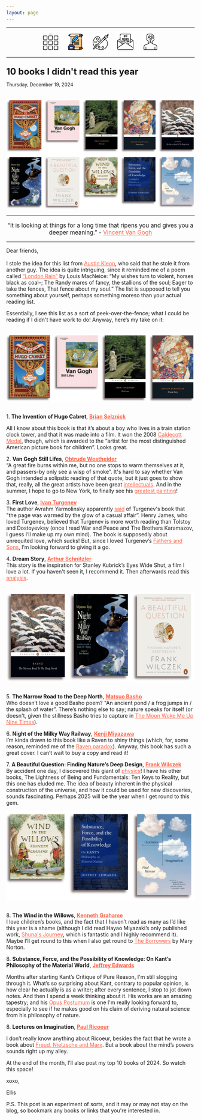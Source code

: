 ```yaml
---
layout: page
---
```

<center>
<hr width="100%" size="3">
<div class="container">
        <a href="https://ellisjalia.com"><img src="/assets/icons/menu-bw.png" style="width:43px;height:43px;justify-content:center;display:inline-block;border:1px;margin: 0px 8px;padding:2px;"/></a>
        <a href="https://ellisjalia.com/essays"><img src="/assets/icons/quill.png" style="width:43px;height:43px;justify-content:center;display:inline-block;border:1px;margin: 0px 8px;padding:2px;"/></a>
        <a href="https://ellisjalia.com/art"><img src="/assets/icons/paint-palette-bw.png" style="width:43px;height:43px;justify-content:center;display:inline-block;border:1px;margin: 0px 8px;padding:2px;"/></a>
        <a href="https://ellisjalia.com/newsletter"><img src="/assets/icons/newsletter-bw.png" style="width:443px2px;height:43px;justify-content:center;display:inline-block;border:1px;margin: 0px 8px;padding:2px;"/></a>
        <a href="https://ellisjalia.com/about"><img src="/assets/icons/unknown-bw.png" style="width:43px;height:43px;justify-content:center;display:inline-block;border:1px;margin: 0px 8px;padding:2px;"/></a>
 </div>
  <hr width="100%" size="3">
  </center>

<p style="font-size:1.7em; margin-bottom:0"><strong>10 books I didn't read this year</strong></p>
<p style="font-size:0.9em;">Thursday, December 19, 2024</p>
<br>
<img src="/assets/images/10-books-header.png">
<br>
<hr>
<center><p style="font-size:1.1em">“It is looking at things for a long time that ripens you and gives you a deeper meaning.” - <a href="https://vangoghletters.org/vg/" style="color:tomato" target="_blank">Vincent Van Gogh</a></p></center>
<hr>
Dear friends, <br>
<br>I stole the idea for this list from <a href="https://austinkleon.com" style="color:tomato" target="_blank">Austin Kleon</a>, who said that he stole it from another guy. The idea is quite intriguing, since it reminded me of a poem called <a href="https://docs.google.com/document/d/1uEUXvwuX_DyqFS0K4MeykW40VGQCGa8Rt1T5RlA-rHY/edit?usp=sharing" style="color:tomato" target="_blank">“London Rain”</a> by Louis MacNeice: “My wishes turn to violent, horses black as coal–; The Randy mares of fancy, the stallions of the soul; Eager to take the fences, That fence about my soul.” The list is supposed to tell you something about yourself, perhaps something moreso than your actual reading list.

<p>Essentially, I see this list as a sort of peek-over-the-fence; what I could be reading if I didn't have work to do! Anyway, here’s my take on it:</p>

<img src="/assets/images/10-books-1.png" style="margin-bottom:1em; margin-top:1em;">

<p style="margin-bottom:0;">1. <b>The Invention of Hugo Cabret</b>, <a href="https://www.goodreads.com/book/show/9673436-the-invention-of-hugo-cabret" style="color:tomato" target="_blank"><b>Brian Selznick</b></a></p>
<p style="font-size:1.0em">All I know about this book is that it’s about a boy who lives in a train station clock tower, and that it was made into a film. It won the 2008 <a href="https://abqlibrary.org/caldecott/all" style="color:tomato" target="_blank">Caldecott Medal</a>, though, which is awarded to the “artist for the most distinguished American picture book for children”. Looks great.</p>

<p style="margin-bottom:0;">2. <b>Van Gogh Still Lifes</b>, <a href="https://www.goodreads.com/book/show/52576063-van-gogh" style="color:tomato" target="_blank"><b>Obtrude Westheider</b></a></p>
“A great fire burns within me, but no one stops to warm themselves at it, and passers-by only see a wisp of smoke”. It's hard to say whether Van Gogh intended a solipstic reading of that quote, but it just goes to show that, really, all the great artists have been great <a href="https://www.goodreads.com/book/show/51921466-through-vincent-s-eyes" style="color:tomato" target="_blank">intellectuals</a>. And in the summer, I hope to go to New York, to finally see his <a href="https://www.vangoghmuseum.nl/en/art-and-stories/stories/all-stories/where-is-the-starry-night" style="color:tomato" target="_blank">greatest painting</a>!

<p style="margin-bottom:0;">3. <b>First Love</b>, <a href="https://www.goodreads.com/book/show/3532.First_Love?ref=nav_sb_ss_1_19" style="color:tomato" target="_blank"><b>Ivan Turgenev</b></a></p>
The author Avrahm Yarmolinsky apparently <a href="https://www.nytimes.com/2020/03/11/theater/about-love-review-culture-project.html" style="color:tomato" target="_blank">said</a> of Turgenev's book that "the page was warmed by the glow of a casual affair”. Henry James, who loved Turgenev, believed that Turgenev is more worth reading than Tolstoy and Dostoyevksy (once I read War and Peace and The Brothers Karamazov, I guess I’ll make up my own mind). The book is supposedly about unrequited love, which sucks! But, since I loved Turgenev’s <a href="https://www.goodreads.com/book/show/19117.Fathers_and_Sons" style="color:tomato" target="_blank">Fathers and Sons</a>, I’m looking forward to giving it a go.

<p style="margin-bottom:0;">4. <b>Dream Story</b>, <a href="https://www.goodreads.com/book/show/157409.Dream_Story" style="color:tomato" target="_blank"><b>Arthur Schnitzler</b></a></p>
This story is the inspiration for Stanley Kubrick’s Eyes Wide Shut, a film I love a lot. If you haven't seen it, I recommend it. Then afterwards read this <a href="https://web.archive.org/web/20140902030345/http://www.clas.ufl.edu/ipsa/2003/Greenwich%20conference.html" style="color:tomato" target="_blank">analysis</a>.</p>

<img src="/assets/images/10-books-2.png" style="margin-bottom:1em; margin-top:1em;">

<p style="margin-bottom:0;">5. <b>The Narrow Road to the Deep North</b>, <a href="https://www.goodreads.com/book/show/20168578-the-narrow-road-to-the-deep-north-and-other-travel-sketches" style="color:tomato" target="_blank"><b>Matsuo Basho</b></a></p>
Who doesn’t love a good Basho poem? "An ancient pond / a frog jumps in / the splash of water”. There’s nothing else to say; nature speaks for itself (or doesn't, given the stillness Basho tries to capture in <a href="https://www.penguinrandomhouse.com/books/221867/moon-woke-me-up-nine-times-by-matsuo-basho-translated-by-david-young/" style="color:tomato" target="_blank">The Moon Woke Me Up Nine Times</a>).

<p style="margin-bottom:0;">6. <b>Night of the Milky Way Railway</b>, <a href="https://www.goodreads.com/book/show/416527.Night_of_the_Milky_Way_Railway" style="color:tomato" target="_blank"><b>Kenji Miyazawa</b></a></p>
I’m kinda drawn to this book like a Raven to shiny things (which, for, some reason, reminded me of the <a href="https://en.wikipedia.org/wiki/Raven_paradox" style="color:tomato" target="_blank">Raven paradox</a>). Anyway, this book has such a great cover. I can’t wait to buy a copy and read it!

<p style="margin-bottom:0;">7. <b>A Beautiful Question: Finding Nature’s Deep Design</b>, <a href="https://www.goodreads.com/book/show/23453106-a-beautiful-question" style="color:tomato" target="_blank"><b>Frank Wilczek</b></a></p>
By accident one day, I discovered this giant of <a href="https://www.nobelprize.org/prizes/physics/2004/wilczek/facts/" style="color:tomato" target="_blank">physics</a>! I have his other books, The Lightness of Being and Fundamentals: Ten Keys to Reality, but this one has eluded me. The idea of beauty inherent in the physical construction of the universe, and how it could be used for new discoveries, sounds fascinating. Perhaps 2025 will be the year when I get round to this gem.

<img src="/assets/images/10-books-3.png" style="margin-bottom:1em; margin-top:1em;">

<p style="margin-bottom:0;">8. <b>The Wind in the Willows</b>, <a href="https://www.goodreads.com/book/show/5659.The_Wind_in_the_Willows" style="color:tomato" target="_blank"><b>Kenneth Grahame</b></a></p>
I love children’s books, and the fact that I haven’t read as many as I’d like this year is a shame (although I did read Hayao Miyazaki’s only published work, <a href="https://www.goodreads.com/book/show/60384799-shuna-s-journey" style="color:tomato" target="_blank">Shuna's Journey</a>, which is fantastic and I highly recommend it). Maybe I’ll get round to this when I also get round to <a href="https://www.goodreads.com/book/show/348573.The_Borrowers" style="color:tomato" target="_blank">The Borrowers</a> by Mary Norton.

<p style="margin-bottom:0;">8. <b>Substance, Force, and the Possibility of Knowledge: On Kant’s Philosophy of the Material World</b>, <a href="https://www.goodreads.com/book/show/9053800-substance-force-and-the-possibility-of-knowledge?ref=nav_sb_ss_1_51" style="color:tomato" target="_blank"><b>Jeffrey Edwards</b></a></p>
<p>Months after starting Kant’s Critique of Pure Reason, I'm still slogging through it. What’s so surprising about Kant, contrary to popular opinion, is how clear he actually is as a writer; after every sentence, I stop to jot down notes. And then I spend a week thinking about it. His works are an amazing tapestry; and his <a href="https://www.goodreads.com/book/show/312762.Opus_Postumum" style="color:tomato" target="_blank">Opus Postumum</a> is one I'm really looking forward to, especially to see if he makes good on his claim of deriving natural science from his philosophy of nature.</p>

<p style="margin-bottom:0;">8. <b>Lectures on Imagination</b>, <a href="https://www.goodreads.com/book/show/126228052-lectures-on-imagination?ac=1&from_search=true&qid=Wjf4U5gKh2&rank=1" style="color:tomato" target="_blank"><b>Paul Ricoeur</b></a></p>
<p>I don’t really know anything about Ricoeur, besides the fact that he wrote a book about <a href="https://www.goodreads.com/en/book/show/257134.Freud_and_Philosophy" style="color:tomato" target="_blank">Freud, Nietzsche and Marx</a>. But a book about the mind’s powers sounds right up my alley.</p>

At the end of the month, I’ll also post my top 10 books of 2024. So watch this space! 

<p>xoxo,</p>
<p>Ellis</p>

<p>P.S. This post is an experiment of sorts, and it may or may not stay on the blog, so bookmark any books or links that you're interested in.</p>
